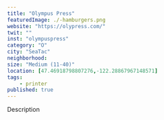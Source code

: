 ```yaml
---
title: "Olympus Press"
featuredImage: ./-hamburgers.png
website: "https://olypress.com/"
twit: ""
inst: "olympuspress"
category: "O"
city: "SeaTac"
neighborhood:
size: "Medium (11-40)"
location: [47.46918798807276,-122.28867967148571]
tags:
    - printer
published: true
---
```


Description
